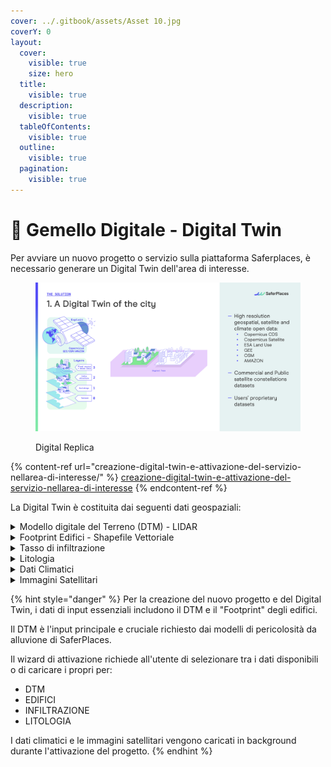 ```yaml
---
cover: ../.gitbook/assets/Asset 10.jpg
coverY: 0
layout:
  cover:
    visible: true
    size: hero
  title:
    visible: true
  description:
    visible: true
  tableOfContents:
    visible: true
  outline:
    visible: true
  pagination:
    visible: true
---
```


# 📔 Gemello Digitale - Digital Twin

Per avviare un nuovo progetto o servizio sulla piattaforma Saferplaces, è necessario generare un Digital Twin dell'area di interesse.

<figure><img src="../.gitbook/assets/image.png" alt=""><figcaption><p>Digital Replica </p></figcaption></figure>

{% content-ref url="creazione-digital-twin-e-attivazione-del-servizio-nellarea-di-interesse/" %}
[creazione-digital-twin-e-attivazione-del-servizio-nellarea-di-interesse](creazione-digital-twin-e-attivazione-del-servizio-nellarea-di-interesse/)
{% endcontent-ref %}

La Digital Twin è costituita dai seguenti dati geospaziali:

<details>

<summary>Modello digitale del Terreno (DTM) - LIDAR</summary>

La piattaforma SaferPlaces consente agli utenti di selezionare diversi strati DTM disponibili con varie risoluzioni spaziali.

Durante la fase di attivazione, i livelli DTM sono ordinati in ordine decrescente di risoluzione.

Gli utenti possono scegliere tra i DTM partendo dalla più alta risoluzione spaziale (LIDAR) fino a prodotti regionali o nazionali con risoluzione più bassa.

In alternativa, se gli utenti dispongono dei propri dati DTM, possono caricarli direttamente utilizzando l'opzione UPLOAD e utilizzare i dati per creare il Gemello Digitale.

La piattaforma è ottimizzata per lavorare con dati DEM LIDAR ad alta risoluzione.

I DTM pre-caricati e disponibili a livello nazionale sono:

* LIDAR Ministero dell'Ambiente - [Piano Nazionale di Telerilevament](https://sim.mase.gov.it/portalediaccesso/mappe/#/viewer/new)o
* DTM [TINITALY](https://tinitaly.pi.ingv.it/Download_Area1_1.html)
* LIDAR Regione Emilia Romagna
* LIDAR Regione Veneto
* DTM Regionionali

\


</details>

<details>

<summary>Footprint Edifici - Shapefile Vettoriale</summary>

Il contorno (footprint) degli edifici è un dato utilizzato per calcolare il Danno Economico associato agli eventi di allagamento.

Questo layer geospaziale, in formato vettoriale shapefile, viene acquisito automaticamente dal set di dati di [Open Street Map](https://osmbuildings.org/?lat=43.94654\&lon=12.63075\&zoom=16.0\&tilt=30).\
In alternativa, l'utente può caricare informazioni specifiche direttamente sulla piattaforma utilizzando l'opzione UPLOAD.

</details>

<details>

<summary>Tasso di infiltrazione</summary>

Questo layer rappresenta la capacità di infiltrazione del suolo, collegata alla classificazione dell'uso del suolo. In particolare, l'uso del suolo urbanizzato o industriale avrà un tasso di infiltrazione vicino allo zero, mentre il suolo agricolo o le aree verdi avranno un tasso vicino a uno.

Nella creazione del Digital Twin, Saferplaces utilizza il layer di uso del suolo a 10 m fornito da ESA ([The European Space Agency (ESA) WorldCover 10 m 2021](https://esa-worldcover.org/)) .

Per l'area della Regione Emilia Romagna si utilizza il mosaico dell'uso del suolo da CORINE LAND COVER.

Se sono disponibili informazioni più dettagliate, gli utenti possono caricare uno shapefile vettoriale con le classi di uso del suolo utilizzando la funzione UPLOAD.

\


</details>

<details>

<summary>Litologia</summary>

La litologia del suolo, definita dalle classi tessiturali (Sabbia, Argilla e Limo), influisce sulla capacità e velocità di infiltrazione dell'acqua, riducendo così il run-off superficiale e contribuendo a mitigare gli allagamenti.

Questa informazione è un input per il modello di infiltrazione di Green-Ampt, implementato in strumenti specifici.

Il dato tessiturale è integrato nella piattaforma Saferplaces, con copertura globale e risoluzione spaziale di 100 m, ed è fornito da [OpenLandMap](https://opengeohub.org/about-openlandmap/).

Per la Regione Emilia Romagna, sono disponibili classi tessiturali fornite dal [Servizio Geologico](https://mappegis.regione.emilia-romagna.it/gstatico/documenti/dati_pedol/tessitura_pianura.pdf). Inoltre, se l'utente dispone di dati più dettagliati, può utilizzare la funzione UPLOAD per caricare uno shapefile vettoriale con le classi di uso del suolo.

</details>

<details>

<summary>Dati Climatici</summary>

Nella fase di attivazione del servizio è possibile acquisire automaticamente i dati climatici dei dataset presenti in [Copernicus CDS.](https://cds.climate.copernicus.eu)

</details>

<details>

<summary>Immagini Satellitari</summary>

Le funzioni si processamento dei dati satellitari consentono di estrarre automaticamente le aree allagate analizzando le immagini [Copernicus Sentinel](https://dataspace.copernicus.eu/explore-data/data-collections) sia ottiche che SAR.

</details>

{% hint style="danger" %}
Per la creazione del nuovo progetto e del Digital Twin, i dati di input essenziali includono il DTM e il "Footprint" degli edifici.

Il DTM è l'input principale e cruciale richiesto dai modelli di pericolosità da alluvione di SaferPlaces.

Il wizard di attivazione richiede all'utente di selezionare tra i dati disponibili o di caricare i propri per:

* DTM
* EDIFICI
* INFILTRAZIONE
* LITOLOGIA

I dati climatici e le immagini satellitari vengono caricati in background durante l'attivazione del progetto.
{% endhint %}

